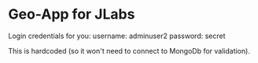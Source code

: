 # Geo-App for JLabs
  Login credentials for you:
  username: adminuser2
  password: secret

  This is hardcoded (so it won't need to connect to MongoDb for validation).